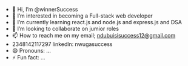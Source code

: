 - 👋 Hi, I’m @winnerSuccess
- 👀 I’m interested in becoming a Full-stack web developer
- 🌱 I’m currently learning react.js and node.js and express.js and DSA
- 💞️ I’m looking to collaborate on jumior roles
- 📫 How to reach me on my email; ndubuisisuccess12@gmail.com
- 2348142117297 linkedln: nwugasuccess
- 😄 Pronouns: ...
- ⚡ Fun fact: ...

<!---
winner959/winner959 is a ✨ special ✨ repository because its `README.md` (this file) appears on your GitHub profile.
You can click the Preview link to take a look at your changes.
--->
